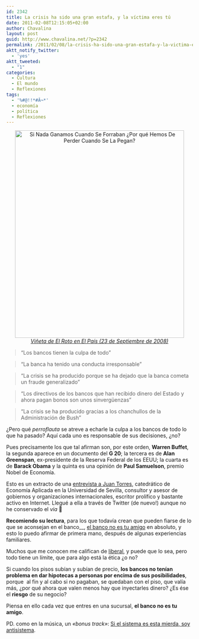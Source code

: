 ```yaml
---
id: 2342
title: La crisis ha sido una gran estafa, y la víctima eres tú
date: 2011-02-08T12:15:05+02:00
author: Chavalina
layout: post
guid: http://www.chavalina.net/?p=2342
permalink: /2011/02/08/la-crisis-ha-sido-una-gran-estafa-y-la-victima-eres-tu/
aktt_notify_twitter:
  - 'yes'
aktt_tweeted:
  - "1"
categories:
  - Cultura
  - El mundo
  - Reflexiones
tags:
  - '%#@!!*#Â¬*'
  - economí­a
  - polí­tica
  - Reflexiones
---
```

<p style="text-align: center;">
  <img class="size-full wp-image-2352  aligncenter" title="ElPais20080923=ViñetaElRoto" src="http://www.chavalina.net/imagenes/2011/02/ElPais20080923ViñetaElRoto-SiNoGanamosCuandoSeForrabanPorquePerdemosSiPierden.gif" alt="Si Nada Ganamos Cuando Se Forraban ¿Por qué Hemos De Perder Cuando Se La Pegan?" width="456" height="558" /><br /> <a href="http://www.elpais.com/vineta/?d_date=20080923&autor=El Roto" target="_blank"><cite>Viñeta de El Roto en El País (23 de Septiembre de 2008)</cite></a>
</p>

> “Los bancos tienen la culpa de todo”

> “La banca ha tenido una conducta irresponsable”

> “La crisis se ha producido porque se ha dejado que la banca cometa un fraude generalizado”

> “Los directivos de los bancos que han recibido dinero del Estado y ahora pagan bonos son unos sinvergüenzas”

> “La crisis se ha producido gracias a los chanchullos de la Administración de Bush”

¿Pero qué _perroflauta_ se atreve a echarle la culpa a los bancos de todo lo que ha pasado? Aquí cada uno es responsable de sus decisiones, ¿no?

Pues precisamente los que tal afirman son, por este orden, **Warren Buffet**, la segunda aparece en un documento del **G 20**; la tercera es de **Alan Greenspan**, ex-presidente de la Reserva Federal de los EEUU; la cuarta es de **Barack Obama** y la quinta es una opinión de **Paul Samuelson**, premio Nobel de Economía.

Esto es un extracto de una <a href="http://www.attac.es/la-crisis-ha-sido-una-gran-estafa/" target="_blank">entrevista a Juan Torres</a>, catedrático de Economía Aplicada en la Universidad de Sevilla, consultor y asesor de gobiernos y organizaciones internacionales, escritor prolífico y bastante activo en Internet. Llegué a ella a través de Twitter (de nuevo!) aunque no he conservado el _via_ 🙁

**Recomiendo su lectura**, para los que todavía crean que pueden fiarse de lo que se aconsejan en el banco__, <a href="http://www.rankia.com/blog/fernan2/364326-asesoramiento-financiero-banco-no-amigo" target="_blank">el banco no es tu amigo</a> en absoluto, y esto lo puedo afirmar de primera mano, después de algunas experiencias familiares.

Muchos que me conocen me califican de <a href="http://es.wikipedia.org/wiki/Liberalismo_econ%C3%B3mico" target="_blank">liberal</a>, y puede que lo sea, pero todo tiene un límite, que para algo está la ética ¿o no?

Si cuando los pisos subían y subían de precio, **los bancos no tenían problema en dar hipotecas a personas por encima de sus posibilidades**, porque  al fin y al cabo si no pagaban, se quedaban con el piso, que valía más, ¿por qué ahora que valen menos hay que inyectarles dinero? ¿Es ése el **riesgo** de su negocio?

Piensa en ello cada vez que entres en una sucursal, **el banco no es tu amigo**.

PD. como en la música, un _«bonus track»_: <a href="http://www.jrmora.com/blog/2011/02/05/soy-antisistema/" target="_self">Si el sistema es esta mierda, soy antisistema</a>.